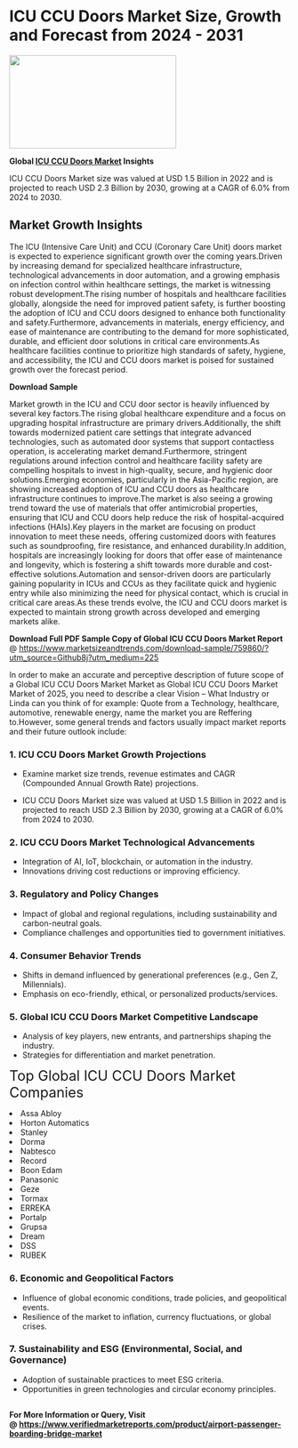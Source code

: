 <H1>ICU CCU Doors Market Size, Growth and Forecast from 2024 - 2031</H1><img class="aligncenter size-medium wp-image-584254" src="https://thirdeyenews.in/wp-content/uploads/2024/09/Global-Market-Research-300x168.jpeg" alt="" width="300" height="168" /><p><strong>Global&nbsp;<a href="https://www.marketsizeandtrends.com/download-sample/759860/?utm_source=Github8j?utm_medium=225">ICU CCU Doors Market</a> Insights</strong></p><p>ICU CCU Doors Market size was valued at USD 1.5 Billion in 2022 and is projected to reach USD 2.3 Billion by 2030, growing at a CAGR of 6.0% from 2024 to 2030.</p><p><h2>Market Growth Insights</h2> <p>The ICU (Intensive Care Unit) and CCU (Coronary Care Unit) doors market is expected to experience significant growth over the coming years.Driven by increasing demand for specialized healthcare infrastructure, technological advancements in door automation, and a growing emphasis on infection control within healthcare settings, the market is witnessing robust development.The rising number of hospitals and healthcare facilities globally, alongside the need for improved patient safety, is further boosting the adoption of ICU and CCU doors designed to enhance both functionality and safety.Furthermore, advancements in materials, energy efficiency, and ease of maintenance are contributing to the demand for more sophisticated, durable, and efficient door solutions in critical care environments.As healthcare facilities continue to prioritize high standards of safety, hygiene, and accessibility, the ICU and CCU doors market is poised for sustained growth over the forecast period.</p> <p><strong>Download Sample</strong></p> <p>Market growth in the ICU and CCU door sector is heavily influenced by several key factors.The rising global healthcare expenditure and a focus on upgrading hospital infrastructure are primary drivers.Additionally, the shift towards modernized patient care settings that integrate advanced technologies, such as automated door systems that support contactless operation, is accelerating market demand.Furthermore, stringent regulations around infection control and healthcare facility safety are compelling hospitals to invest in high-quality, secure, and hygienic door solutions.Emerging economies, particularly in the Asia-Pacific region, are showing increased adoption of ICU and CCU doors as healthcare infrastructure continues to improve.The market is also seeing a growing trend toward the use of materials that offer antimicrobial properties, ensuring that ICU and CCU doors help reduce the risk of hospital-acquired infections (HAIs).Key players in the market are focusing on product innovation to meet these needs, offering customized doors with features such as soundproofing, fire resistance, and enhanced durability.In addition, hospitals are increasingly looking for doors that offer ease of maintenance and longevity, which is fostering a shift towards more durable and cost-effective solutions.Automation and sensor-driven doors are particularly gaining popularity in ICUs and CCUs as they facilitate quick and hygienic entry while also minimizing the need for physical contact, which is crucial in critical care areas.As these trends evolve, the ICU and CCU doors market is expected to maintain strong growth across developed and emerging markets alike.</p> <p><span class=""><strong>Download Full PDF Sample Copy of Global ICU CCU Doors Market Report</strong> @ <a href="https://www.marketsizeandtrends.com/download-sample/759860/?utm_source=Github8j?utm_medium=225" target="_blank">https://www.marketsizeandtrends.com/download-sample/759860/?utm_source=Github8j?utm_medium=225</a></span></p><p>In order to make an accurate and perceptive description of future scope of a Global&nbsp;ICU CCU Doors Market Market as Global&nbsp;ICU CCU Doors Market Market of 2025, you need to describe a clear Vision &ndash; What Industry or Linda can you think of for example: Quote from a Technology, healthcare, automotive, renewable energy, name the market you are Reffering to.However, some general trends and factors usually impact market reports and their future outlook include:</p><h3>1.&nbsp;<strong>ICU CCU Doors Market Growth Projections</strong></h3><ul><li>Examine market size trends, revenue estimates and CAGR (Compounded Annual Growth Rate) projections.</li><li><p>ICU CCU Doors Market size was valued at USD 1.5 Billion in 2022 and is projected to reach USD 2.3 Billion by 2030, growing at a CAGR of 6.0% from 2024 to 2030.</p></li></ul><h3>2.&nbsp;<strong>ICU CCU Doors Market Technological Advancements</strong></h3><ul><li>Integration of AI, IoT, blockchain, or automation in the industry.</li><li>Innovations driving cost reductions or improving efficiency.</li></ul><h3>3.&nbsp;<strong>Regulatory and Policy Changes</strong></h3><ul><li>Impact of global and regional regulations, including sustainability and carbon-neutral goals.</li><li>Compliance challenges and opportunities tied to government initiatives.</li></ul><h3>4.&nbsp;<strong>Consumer Behavior Trends</strong></h3><ul><li>Shifts in demand influenced by generational preferences (e.g., Gen Z, Millennials).</li><li>Emphasis on eco-friendly, ethical, or personalized products/services.</li></ul><h3>5.&nbsp;<strong>Global ICU CCU Doors Market Competitive Landscape</strong></h3><ul><li>Analysis of key players, new entrants, and partnerships shaping the industry.</li><li>Strategies for differentiation and market penetration.</li></ul><p data-pm-slice="1 1 []"><span style="color: inherit; font-family: inherit; font-size: 25px;">Top Global ICU CCU Doors Market Companies</span></p><div class="" data-test-id=""><p><li>Assa Abloy</li><li> Horton Automatics</li><li> Stanley</li><li> Dorma</li><li> Nabtesco</li><li> Record</li><li> Boon Edam</li><li> Panasonic</li><li> Geze</li><li> Tormax</li><li> ERREKA</li><li> Portalp</li><li> Grupsa</li><li> Dream</li><li> DSS</li><li> RUBEK</li></p></div><h3>6.&nbsp;<strong>Economic and Geopolitical Factors</strong></h3><ul><li>Influence of global economic conditions, trade policies, and geopolitical events.</li><li>Resilience of the market to inflation, currency fluctuations, or global crises.</li></ul><h3>7.&nbsp;<strong>Sustainability and ESG (Environmental, Social, and Governance)</strong></h3><ul><li>Adoption of sustainable practices to meet ESG criteria.</li><li>Opportunities in green technologies and circular economy principles.</li></ul><h2><strong style="font-size: 14px;">For More Information or Query, Visit @&nbsp;</strong><a style="background-color: #ffffff; font-size: 14px;" href="https://www.marketsizeandtrends.com/report/icu-ccu-doors-market/" target="_blank">https://www.verifiedmarketreports.com/product/airport-passenger-boarding-bridge-market</a></h2>